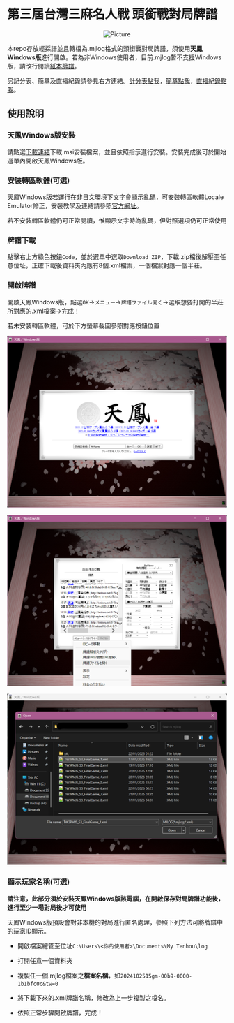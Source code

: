 # 第三屆台灣三麻名人戰 頭銜戰對局牌譜

<div align=center>
<img src="./pic/icon.png" 
        alt="Picture" 
        width="150" 
        height="150" />
</div>

本repo存放經採譜並且轉檔為.mjlog格式的頭銜戰對局牌譜，須使用**天鳳Windows版**進行開啟。若為非Windows使用者，目前.mjlog暫不支援Windows版，請改行閱讀[紙本牌譜](https://github.com/Ticcy0807/TW3PMJS_S3/blob/main/%E7%AC%AC%E4%B8%89%E5%B1%86%E5%8F%B0%E7%81%A3%E4%B8%89%E9%BA%BB%E5%90%8D%E4%BA%BA%E6%88%B0%E9%A0%AD%E9%8A%9C%E6%88%B0%E7%89%8C%E8%AD%9C.pdf)。

另記分表、簡章及直播紀錄請參見右方連結。[計分表點我](https://docs.google.com/spreadsheets/d/1bFuefzjcWxiZ1rb29PK3fgdZE713nEdgo8pEJ20eYZU)，[簡章點我](https://drive.google.com/file/d/14kP23hqaxPGX0HM86dDshcPOdGDw37c8)，[直播紀錄點我](https://www.youtube.com/live/n_WNkw-Xmwk)。

## 使用說明

### 天鳳Windows版安裝

請點選[下載連結](https://tenhou.net/1/tenhou-win.msi)下載.msi安裝檔案，並且依照指示進行安裝。安裝完成後可於開始選單內開啟天鳳Windows版。

### 安裝轉區軟體(可選)

天鳳Windows版若運行在非日文環境下文字會顯示亂碼，可安裝轉區軟體Locale Emulator修正，安裝教學及連結請參照[官方網址](https://xupefei.github.io/Locale-Emulator/)。

若不安裝轉區軟體仍可正常閱讀，惟顯示文字時為亂碼，但對照選項仍可正常使用

### 牌譜下載

點擊右上方綠色按鈕``Code``，並於選單中選取``Download ZIP``，下載.zip檔後解壓至任意位址，正確下載後資料夾內應有8個.xml檔案，一個檔案對應一個半莊。

### 開啟牌譜

開啟天鳳Windows版，點選``OK``→``メニュー``→``牌譜ファイル開く``→選取想要打開的半莊所對應的.xml檔案→完成！

若未安裝轉區軟體，可於下方螢幕截圖參照對應按鈕位置

![img](./pic/tut1.png)

![img](./pic/tut2.png)

![img](./pic/tut3.png)

### 顯示玩家名稱(可選)

**請注意，此部分須於安裝天鳳Windows版該電腦，在開啟保存對局牌譜功能後，進行至少一場對局後才可使用**

天鳳Windows版預設會對非本機的對局進行匿名處理，參照下列方法可將牌譜中的玩家ID顯示。

* 開啟檔案總管至位址``C:\Users\<你的使用者>\Documents\My Tenhou\log``

* 打開任意一個資料夾

* 複製任一個.mjlog檔案之**檔案名稱**，如``2024102515gm-00b9-0000-1b1bfc0c&tw=0``

* 將下載下來的.xml牌譜名稱，修改為上一步複製之檔名。

* 依照正常步驟開啟牌譜，完成！

